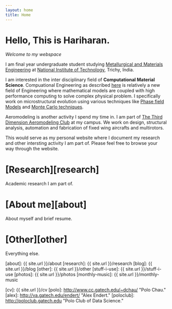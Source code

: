 ```yaml
---
layout: home
title: Home
---
```


# Hello, This is Hariharan.
*Welcome to my webspace*



I am final year undergraduate student studying [Metallurgical and Materials Engineering][mme] at [National Institute of Technology][NITT], Trichy, India.

I am interested in the inter disciplinary field of **Computational Material Science**. Compuational Engineering as described [here][comp] is relatively a new field of Engineering where mathematical models are coupled with high performance computing to solve complex physical problem. I specifically work on microstructural evolution using various techniques like [Phase field Models][Phase] and [Monte Carlo techniques][Monte].

Aeromodeling is another activity I spend my time in. I am part of [The Third Dimension Aeromodeling Club][3d.amc] at my campus. We work on design, structural analysis, automation and fabrication of fixed wing aircrafts and multirotors.

This would serve as my personal website where I document my research and other intersting activity I am part of. Please feel free to browse your way through the website.
# [Research][research]
Academic research I am part of.

# [About me][about]
About myself and brief resume.

# [Other][other]
Everything else.

<!-- {% for page in site.pages %}
<article class="post" style="margin-bottom:1em;">
<h2 class="post-title">
  <a href="{{ site.baseurl }}{{ post.url }}">
    {{ post.title }}
  </a>
</h2>

<time datetime="{{ post.date | date: "%B %-d, %Y" }}" class="post-date">
  {{ post.date | date: "%B %-d, %Y" }}
</time>
</article>
{% endfor %} -->

[about]: {{ site.url }}/about
[research]: {{ site.url }}/research
[blog]: {{ site.url }}/blog
[other]: {{ site.url }}/other
[stuff-i-use]: {{ site.url }}/stuff-i-use
[photos]: {{ site.url }}/photos
[monthly-music]: {{ site.url }}/monthly-music

[NITT]: http://www.nitt.edu "NIT,Trichy"
[mme]: https://www.nitt.edu/home/academics/departments/meta/"GT "Materials at NITT"
[comp]: https://en.wikipedia.org/wiki/Computational_engineering "Computational_engineering"
[Phase]: https://en.wikipedia.org/wiki/Phase_field_models "Phase field models"
[Monte]: https://en.wikipedia.org/wiki/Monte_Carlo_method "Monte Carlo"
[3d.amc]: https://www.facebook.com/3d.amc.nitt/ "3D"
[cv]: {{ site.url }}/cv
[polo]: http://www.cc.gatech.edu/~dchau/ "Polo Chau."
[alex]: http://va.gatech.edu/endert/ "Alex Endert."
[poloclub]: http://poloclub.gatech.edu "Polo Club of Data Science."
